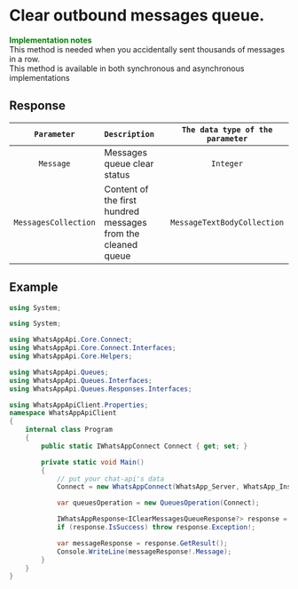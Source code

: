 ﻿# Clear outbound messages queue.
**<span style="color:green">Implementation notes</span>** <br/>
This method is needed when you accidentally sent thousands of messages in a row. <br/>
This method is available in both synchronous and asynchronous implementations

## Response
| `Parameter` | `Description`                        | `The data type of the parameter` | 
|:-----------:|:-------------------------------------|:--------------------------------:|
|`Message`|  Messages queue clear status             | `Integer`                        |
|`MessagesCollection` | Content of the first hundred messages from the cleaned queue | `MessageTextBodyCollection` |

## Example
```csharp
using System;

using System;

using WhatsAppApi.Core.Connect;
using WhatsAppApi.Core.Connect.Interfaces;
using WhatsAppApi.Core.Helpers;

using WhatsAppApi.Queues;
using WhatsAppApi.Queues.Interfaces;
using WhatsAppApi.Queues.Responses.Interfaces;

using WhatsAppApiClient.Properties;
namespace WhatsAppApiClient
{
    internal class Program
    {
        public static IWhatsAppConnect Connect { get; set; }

        private static void Main()
        {
            // put your chat-api's data
            Connect = new WhatsAppConnect(WhatsApp_Server, WhatsApp_Instance, WhatsApp_Token); 

            var queuesOperation = new QueuesOperation(Connect);

            IWhatsAppResponse<IClearMessagesQueueResponse?> response = queuesOperation.ClearMessagesQueue();
            if (response.IsSuccess) throw response.Exception!;

            var messageResponse = response.GetResult();
            Console.WriteLine(messageResponse!.Message);
        }
    }
}
```